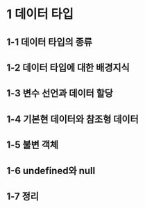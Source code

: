 # 1 데이터 타입

## 1-1 데이터 타입의 종류

## 1-2 데이터 타입에 대한 배경지식

## 1-3 변수 선언과 데이터 할당

## 1-4 기본현 데이터와 참조형 데이터

## 1-5 불변 객체

## 1-6 undefined와 null

## 1-7 정리